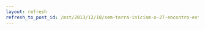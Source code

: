 ```yaml
---
layout: refresh
refresh_to_post_id: /mst/2013/12/18/sem-terra-iniciam-o-27-encontro-estadual-do-mst-em-sergipe
---
```

